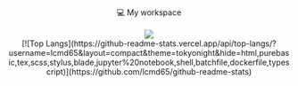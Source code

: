 
  <p align='center'>
  💻 My workspace<br/><br/>
   <img src="https://img.shields.io/badge/Python-FFD43B?style=for-the-badge&logo=python&logoColor=blue">


 <br>
 [![Top Langs](https://github-readme-stats.vercel.app/api/top-langs/?username=lcmd65&layout=compact&theme=tokyonight&hide=html,purebasic,tex,scss,stylus,blade,jupyter%20notebook,shell,batchfile,dockerfile,typescript)](https://github.com/lcmd65/github-readme-stats)
 </br>
